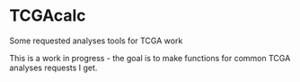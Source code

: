 # TCGAcalc
Some requested analyses tools for TCGA work

This is a work in progress - the goal is to make functions for common TCGA analyses requests I get. 
